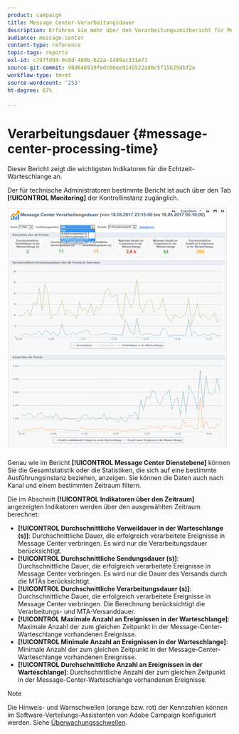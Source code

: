 ```yaml
---
product: campaign
title: Message Center-Verarbeitungsdauer
description: Erfahren Sie mehr über den Verarbeitungszeitbericht für Message Center.
audience: message-center
content-type: reference
topic-tags: reports
exl-id: c797fd94-0c8d-480b-b22a-1489ac331e77
source-git-commit: 98d646919fedc66ee9145522ad0c5f15b25dbf2e
workflow-type: tm+mt
source-wordcount: '253'
ht-degree: 67%

---
```


# Verarbeitungsdauer {#message-center-processing-time}

Dieser Bericht zeigt die wichtigsten Indikatoren für die Echtzeit-Warteschlange an.

Der für technische Administratoren bestimmte Bericht ist auch über den Tab **[!UICONTROL Monitoring]** der Kontrollinstanz zugänglich.

![](assets/mc_reports_2.png)

Genau wie im Bericht **[!UICONTROL Message Center Dienstebene]** können Sie die Gesamtstatistik oder die Statistiken, die sich auf eine bestimmte Ausführungsinstanz beziehen, anzeigen. Sie können die Daten auch nach Kanal und einem bestimmten Zeitraum filtern.

Die im Abschnitt **[!UICONTROL Indikatoren über den Zeitraum]** angezeigten Indikatoren werden über den ausgewählten Zeitraum berechnet:

* **[!UICONTROL Durchschnittliche Verweildauer in der Warteschlange (s)]**: Durchschnittliche Dauer, die erfolgreich verarbeitete Ereignisse in Message Center verbringen. Es wird nur die Verarbeitungsdauer berücksichtigt.
* **[!UICONTROL Durchschnittliche Sendungsdauer (s)]**: Durchschnittliche Dauer, die erfolgreich verarbeitete Ereignisse in Message Center verbringen. Es wird nur die Dauer des Versands durch die MTAs berücksichtigt.
* **[!UICONTROL Durchschnittliche Verarbeitungsdauer (s)]**: Durchschnittliche Dauer, die erfolgreich verarbeitete Ereignisse in Message Center verbringen. Die Berechnung berücksichtigt die Verarbeitungs- und MTA-Versanddauer.
* **[!UICONTROL Maximale Anzahl an Ereignissen in der Warteschlange]**: Maximale Anzahl der zum gleichen Zeitpunkt in der Message-Center-Warteschlange vorhandenen Ereignisse.
* **[!UICONTROL Minimale Anzahl an Ereignissen in der Warteschlange]**: Minimale Anzahl der zum gleichen Zeitpunkt in der Message-Center-Warteschlange vorhandenen Ereignisse.
* **[!UICONTROL Durchschnittliche Anzahl an Ereignissen in der Warteschlange]**: Durchschnittliche Anzahl der zum gleichen Zeitpunkt in der Message-Center-Warteschlange vorhandenen Ereignisse.

>[!NOTE]
>
>Die Hinweis- und Warnschwellen (orange bzw. rot) der Kennzahlen können im Software-Verteilungs-Assistenten von Adobe Campaign konfiguriert werden. Siehe [Überwachungsschwellen](../../message-center/using/additional-configurations.md#monitoring-thresholds).
